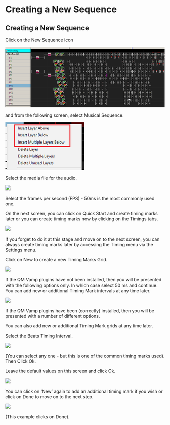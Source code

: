 # Creating a New Sequence

## Creating a New Sequence

Click on the New Sequence icon

![](../../../.gitbook/assets/image%20%28255%29.png)

and from the following screen, select Musical Sequence.

![](../../../.gitbook/assets/image%20%28252%29.png)

Select the media file for the audio.

![](https://lh4.googleusercontent.com/ZcYkM4T7jp-U4P8iCfSA-d8dmIn8wpPJH81_hDgQ85HOPqh4SkQW-Mp33KddY4Eeq0NDYwQlZZ5XlQFeISK7I84HpXWOOWlEUroXGvb18YG1R7xIvOEkjvZvtPeqdZ0PeRf8wLMe)

Select the frames per second \(FPS\) -  50ms is the most commonly used one.

On the next screen, you can click on Quick Start and create timing marks later or you can create timing marks now by clicking on the Timings tabs.

![](https://lh6.googleusercontent.com/DFiNi72kVN78tMyUHc0n_Nl9tHfcmY75GE5ymliBJfZGEgGfjRsJjl47T_JvSrTKefJKCxuvS2FC7uOod-Vi-QsWnp981E2tZK3uYKar4GXIY6R11qUckjSIGOGPVOp2E_1GfGY8)

If you forget to do it at this stage and move on to the next screen, you can always create timing marks later by accessing the Timing menu via the Settings menu.

Click on New to create a new Timing Marks Grid.

![](https://lh5.googleusercontent.com/DA29xKdV6UzfbDm--dLoVDu02a6EXaIB0ipfjwg8DIuO315D_dJ_1wqwlZRmv4w59dkDD-ATHvbXHvz4rf4Y1nN2pUMZIttT909EGXYr_SEgjoKBCntCiF_PB_HZO_feaBzSCmHD)

If the QM Vamp plugins have not been installed,  then you will be presented with the following options only. In which case select 50 ms and continue.  You can add new or additional Timing Mark intervals at any time later.

![](https://lh4.googleusercontent.com/1d7bOPzn9XOS7Exs7usiAOb0Px59mtQkVD2oCeXZbgIi3DUPajcZjP0tl31AhvZLxtaQz4Hd225nRO57We5gxe40FMOH3429KYETcPteVcsLF-5c6pi2HC-GLrxkovakBN1fAcyQ)

If the QM Vamp plugins have been \(correctly\) installed, then you will be presented with a number of different options.

You can also add new or additional Timing Mark grids at any time later.

Select the Beats Timing Interval.

![](https://lh3.googleusercontent.com/XQGLlX-jZpsRWfvMO1HKzW2uZbTQRQ6KH8wuXoy-YCG60caTLFd7nYr0r_KkNDuW_RUk_1qH08E2Z6mxwQCWIxMUUe2idZnl4nJmN-BWVd86o6PgUfzghXVm0ZRfafYBOzuXEZIA)

\(You can select any one - but this is one of the common timing marks used\).  Then Click Ok.

Leave the default values on this screen and click Ok.

![](https://lh5.googleusercontent.com/EhFZAzQ3-0WSvEHn5J2ajx6-OzPg1GrbFHsZVe3AqGLveUn2kgAFWeEfYsWnmeKEt_vn1xUMureOtKLva92BJi6e5UCV-S8mJFWMgB3SgM5BElLMvLdOq3Vaaq3l8t4EAmRGuOKP)

You can click on ‘New’ again to add an additional timing mark if you wish  or click on Done to move on to the next step.

![](https://lh6.googleusercontent.com/U9rowzlnOMty5JR8IMaCpr_BlsGPA7XxEvBjSzFv-DKgz7utLVhVUz6PDXz0JtUGfJGDEJkGkDxiFWDG8dkHy_mScf23XHRGBMaQVTcL6kgqPKQOH9zvhmwjJKm4ZPocHwPvx7kT)

\(This example clicks on Done\).

